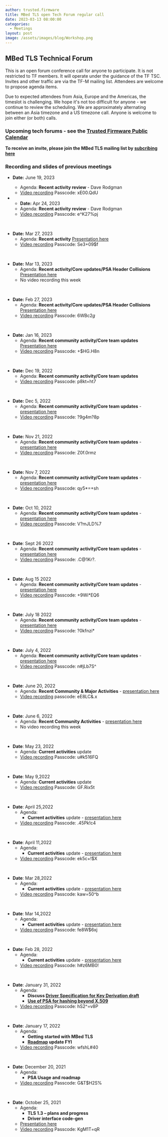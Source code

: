 ```yaml
---
author: trusted.firmware
title: MBed TLS open Tech Forum regular call
date: 2023-03-13 08:00:00
categories:
  - Meetings
layout: post
image: /assets/images/blog/Workshop.png
---
```

## MBed TLS Technical Forum

This is an open forum conference call for anyone to participate. It is not restricted to TF members. It will operate under the guidance of the TF TSC. Invites and other traffic are via the TF-M mailing list. Attendees are welcome to propose agenda items.

Due to expected attendees from Asia, Europe and the Americas, the timeslot is challenging. We hope it's not too difficult for anyone - we continue to review the scheduling. We are approximately alternating between an Asia timezone and a US timezone call. Anyone is welcome to join either (or both) calls.

### Upcoming tech forums - see the [Trusted Firmware Public Calendar](https://www.trustedfirmware.org/meetings/)
  **To receive an invite, please join the MBed TLS mailing list by [subcribing here](https://lists.trustedfirmware.org/mailman3/lists/mbed-tls.lists.trustedfirmware.org/)**

### Recording and slides of previous meetings
* **Date:** June 19, 2023
  * Agenda:  **Recent activity review** - Dave Rodgman
  * [Video recording](https://linaro-org.zoom.us/rec/share/KWM6A6tyMTZBDJ7nsAZz0PT2UBEOrRwep6mDq0a72q0qfZHHSWF_VVtDnHSgm095.MHWAo3LSwzt6uSSW) Passcode: xE00.QdU

* * **Date:** Apr 24, 2023
  * Agenda:  **Recent activity review** - Dave Rodgman 
  * [Video recording](https://linaro-org.zoom.us/rec/share/TUY624yIwBMCcljm2LmU7c3XDKaf1ojOo12hoH_4ZGGLMiBJv3lt6aL6RdwrBLDv.wPAylIimLpi6taKv) Passcode: e^K27%pj
<br/>

* **Date:** Mar 27, 2023
  * Agenda:  **Recent activity** [Presentation here](/docs/MbedTLS-TechForum2023-03-27.pdf)
  * [Video recording](https://linaro-org.zoom.us/rec/share/YGYfoVLcZseCi6sxYu2gfwHBuRu1x9rziFxDEFb5uQjaJEHiUTt9C4XYY0baTrPJ.zvvsfXJtANC-rwYB) Passcode: Se3+09$f
<br/>

* **Date:** Mar 13, 2023
  * Agenda:  **Recent activity/Core updates/PSA Header Collisions** [Presentation here](/docs/MbedTLS-TechForum2023-03-13.pdf)
  * No video recording this week
<br/>

* **Date:** Feb 27, 2023
  * Agenda:  **Recent activity/Core updates/PSA Header Collisions** [Presentation here](/docs/Mbed-TLS-TechForum2023-02-27.pdf)
  * [Video recording](https://linaro-org.zoom.us/rec/share/TLgitBdUfiF8w3DOzBqfnqndMqY8IhaDxQ3aKgsymIBhp2ujPb-tlkShvwMEkl0P.0GRGIiKmirtScPYj) Passcode: 6WBc2$g$
<br/>

* **Date:** Jan 16, 2023
  * Agenda:  **Recent community activity/Core team updates** [Presentation here](/docs/Mbed-TLS-TechForum2023-01-16.pdf)
  * [Video recording](https://linaro-org.zoom.us/rec/share/G7qv8ucWT3sIvEzh6v1ApvmchwR0-ECYSumLiqRXCjD2Q_Nft-VW7yALAQEiqvdd.H5FGSq2XUfQKPAVR) Passcode: +$HG.H8n
<br/>

* **Date:** Dec 19, 2022
  * Agenda:  **Recent community activity/Core team updates**
  * [Video recording](https://linaro-org.zoom.us/rec/share/0akK2hrVyRKqqQgXN1kZ8TeaHqJTttOa3ubps-PO71d8gzN1pS6rAnrE4DMDTe_c.V6nER-_0EQVCghp2) Passcode: p8kt=ht7
<br/>

* **Date:** Dec 5, 2022
  * Agenda: **Recent community activity/Core team updates** - [presentation here](/docs/MbedTLSTechForum2022-12-05.pdf)
  * [Video recording](https://linaro-org.zoom.us/rec/share/o00fXNbXkO9rRsQNeedy2e1sgg_KQW0Ff__gBxtt_1g2TqkoZaqWnxAY1Inf3jNu.CPAHT5eww2E2VAcw) Passcode: ?9g4m?8p
<br/>

* **Date:** Nov 21, 2022
  * Agenda: **Recent community activity/Core team updates** - [presentation here](/docs/MbedTLSTechForum2022-11-21.pdf)
  * [Video recording](https://linaro-org.zoom.us/rec/share/tMeRu43bV9anLjVNPP-05rL_WeqK-4fTp3zV4bQe99a0L0EDLOkpnt4_DetUVXNh.U3ZujwG8ZictFf9_) Passcode: Z0f.0rmz
<br/>

* **Date:** Nov 7, 2022
  * Agenda: **Recent community activity/Core team updates** - [presentation here](/docs/Mbed_TLS_TechForum2022-11-07.pdf)
  * [Video recording](https://linaro-org.zoom.us/rec/share/LWagvFeXVsj3crdvGQQFRn_EFWFqoc2B17tqy-v1eaVpJLtLWiH7-N5aM9sWEVoR.6wx1t4sSI-N3e5hf) Passcode: qy5*=+sh
<br/>

* **Date:** Oct 10, 2022
  * Agenda: **Recent community activity/Core team updates** - [presentation here](/docs/Mbed-TLS-TechForum2022-09-26.pdf)
  * [Video recording](https://linaro-org.zoom.us/rec/share/VBIqQAHXjVJ_X0f3UapoNS8CjhapOV9pNkK-Y7qDEuQTS9-RMufKzSIVGvxo2Sk.65OFeT8Uwn7I4JAH) Passcode: V?mJLD%7
<br/>

* **Date**: Sept 26 2022
  * Agenda: **Recent community activity/Core team updates** - [presentation here](/docs/MbedTLS-TechForum_2022-09-26.pdf)
  * [Video recording](https://linaro-org.zoom.us/rec/share/Qx_htXQaEbOVcMubJPoCSTk4UxXYgetu6Vr3YnNs7hUqR8-C_oCinhTYsDX8bFqU.OTu-UlRkpP5rbgrQ) Passcode: .C@1Kr?.
<br/>

* **Date**: Aug 15 2022
  * Agenda: **Recent community activity/Core team updates** - [presentation here](/docs/MbedTLS-TechForum2022-08-15.pdf)
  * [Video recording](https://linaro-org.zoom.us/rec/share/pYxFZj3xxWi8OkmCezf3aKzYsM4sXP9gZr3ATcJRgI4oOLpqEZ-O_T1c9MYMvewn.aQnFuXqwJG7gPCz5) Passcode: +9Wi*EQ6
<br/>

* **Date**: July 18 2022
  * Agenda: **Recent community activity/Core team updates** - [presentation here](/docs/MbedTLS_TechForum2022-07-18.pdf)
  * [Video recording](https://linaro-org.zoom.us/rec/share/S3tAnX72gztBcbG5UB6Jw0GF1kVELRZw96ZsKIEJ1067V2Ie3SwBfdyN5UWH-1xb.VYE_S1XPjleUjrUa) Passcode: ?0kfnzi*
<br/>

* **Date**: July 4, 2022
  * Agenda: **Recent community activity/Core team updates** - [presentation here](/docs/Mbed-TLS-TechForum2022-07-04.pdf)
  * [Video recording](https://linaro-org.zoom.us/rec/share/vR288QH_PXeYd8BIAc3cRsncUdAS9vyrmPVnyjik4w2UwZxnmymt7Ns5zJvmwhSV.zdgoIc73ByMGlVkN) Passcode: n#jLb7S^
<br/>

* **Date**: June 20, 2022
  * Agenda: **Recent Community & Major Activities** - [presentation here](/docs/Mbed_TLS_TechForum_2022-06-20.pdf)
  * [Video recording](https://linaro-org.zoom.us/rec/share/nKNRD72GV87r8COmlscs70sr6WVswUnWuLWmBqvIVQsrVHoMNwx9xEbBXJbGYTj6.QU2lyKJ_yLN34j_0) passcode: eE8LC&.x
<br/>

* **Date**: June 6, 2022
  * Agenda: **Recent Community Activities** - [presentation here](/docs/Mbed_TLS_TechForum_2022-06-06.pdf)
  * No video recording this week
<br/>

* **Date**: May 23, 2022
  * Agenda: **Current activities** update
  * [Video recording](https://linaro-org.zoom.us/rec/share/jZEvMUk2lFMaWFuipw14E7F0bDiPqm3cc4J7t8EMTIY93dFH0VTYcjsz1FZvWno5.xtIH3plWKyuNCkeq) Passcode: u#k516FQ
<br/>

* **Date**: May 9,2022
  * Agenda: **Current activities** update
  * [Video recording](https://linaro-org.zoom.us/rec/share/hAOm2SBTM-PJSdCaR4iFfW9me1oG-Nv-mJN9CcmH5LB0_Vl6-hHB0TyHpXJVZnUP.5Uzks0vacf1Co_Ok) Passcode: GF.Rix5t
<br/>

* **Date**: April 25,2022
  * Agenda:
    * **Current activities** update - [presentation here](/docs/Mbed_TLS_TechForum2022-04-25.pdf)
  * [Video recording](https://linaro-org.zoom.us/rec/share/oQY2Wmg39XG-vIRi1tLH3rTqT6OQNGpxFJ6Y5sPHOpYtXl6ww6pzNWAMYB5JNdaz.McdCZkSJkRIRMB0f) Passcode: .45Pk!c4
<br/>

* **Date**: April 11,2022
  * Agenda:
    * **Current activities** update - [presentation here](/docs/Mbed_TLS_TechForum2022-04-11.pdf)
  * [Video recording](https://linaro-org.zoom.us/rec/share/-1wCy_p85oKBYL1ByLHsw0KizYPEOhewjqTmZFc9rhYnxPb4idtpYebrzNTQCEqj.x9MsbVfMyWUO8x33) Passcode: ek5c+!$X
<br/>

* **Date**: Mar 28,2022
  * Agenda:
    * **Current activities** update - [presentation here](/docs/Mbed-TLS-TechForum_2022-03-28.pdf)
  * [Video recording](https://linaro-org.zoom.us/rec/share/ya94QIxFEKOcGvx0QS-B0rp4wpFCnj9RwDs9_A0DGUWKHRhVyrVg9f0qsqXZWFDn.GRjE2IRBQYDY4HKn) Passcode: kaw=50^b
<br/>

* **Date**: Mar 14,2022
  * Agenda:
    * **Current activities** update - [presentation here](/docs/Mbed-TLS-TechForum2022-03-14.pdf)
  * [Video recording](https://linaro-org.zoom.us/rec/share/gplpclIn99VtWMBLb5o7l9ChPgs80Ov4UF3QILX0SPTc_ckFGALr6D4NZFoHPgX2.c96A7LwH9bIjVVvq) Passcode: fe8W$6xj  
<br/>

* **Date**: Feb 28, 2022
  * Agenda: 
    * **Current activities** update - [presentation here](/docs/Mbed-TLS-TechForum-2022-02-28.pdf)  
  * [Video recording](https://linaro-org.zoom.us/rec/share/IGGHiWgBMrMZM2HX8gYgI53BrcPde7pUX1nS6grOXH2u7fCuTZ4kgT2td3r1Q8qM.7FpyjUY5J8fydaht) Passcode: h#z6MB0!
<br/>

* **Date**: January 31, 2022
  * Agenda:
     * **Discuss [Driver Specification for Key Derivation draft](https://github.com/ARMmbed/mbedtls/pull/5451)**
     * **[Use of PSA for hashing beyond X.509](https://github.com/ARMmbed/mbedtls/issues/5157)**
  * [Video recording](https://linaro-org.zoom.us/rec/share/AOGtj4qe-lA7i8BOfC71XEPLhHh7lNBgmQoD5HhfSrrccApYN-ZSajy2ULusMzfG.YmhGOvIqGdkw3vik) Passcode: hS2^=v8P
<br/>

* **Date**: January 17, 2022
   * Agenda:
      * **Getting started with MBed TLS**
      * **[Roadmap](https://developer.trustedfirmware.org/w/mbed-tls/roadmap/) update FYI**
   * [Video recording](https://linaro-org.zoom.us/rec/share/KG4Ij1mxPWsTeUPvuRVM45vRNlslxn_qCvSE8A-kkrHXZl4eHecqj3sAPy4ACkGu.982B8s2NLnNrY8H0) Passcode: wfshL#40
<br/>

* **Date**: December 20, 2021
   * Agenda:
      * **PSA Usage and roadmap**
   * [Video recording](https://linaro-org.zoom.us/rec/share/c4I4aBmN1Eth-YAq-csnt-OSWBcsGgunP-_AEKT2W8y7WbnBNrzRs6rsAPNaCy-F.mHjLEKS6ejG2PFcJ) Passcode: G&T$H2S%
<br/>

* **Date**: October 25, 2021
   * Agenda:
      * **TLS 1.3 – plans and progress**
      * **Driver interface code-gen** 
   * [Presentation here](/docs/MbedTLS_Tech_Forum_2021-10-25.pdf)
   * [Video recording](https://armltd.zoom.us/rec/share/yRBD0sDAl-XRqikyiwFrMg0jQc6JNscdC8xT2CTYvLliEk4AI7ll2wtcejl7aCyX.ZN5lOUJtT3-FtlF3) Passcode: KgM1T=qR
<br/>


